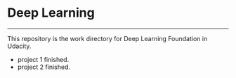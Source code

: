 # Deep Learning
***
This repository is the work directory for Deep Learning Foundation in Udacity.

+ project 1 finished.
+ project 2 finished. 
